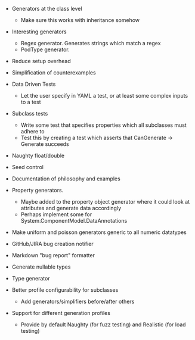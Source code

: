 - Generators at the class level
    - Make sure this works with inheritance somehow
- Interesting generators
    - Regex generator. Generates strings which match a regex
    - PodType generator.
- Reduce setup overhead
- Simplification of counterexamples
- Data Driven Tests
    - Let the user specify in YAML a test, or at least some complex inputs to a test
- Subclass tests
    - Write some test that specifies properties which all subclasses must adhere to
    - Test this by creating a test which asserts that CanGenerate -> Generate succeeds
- Naughty float/double
- Seed control
- Documentation of philosophy and examples
- Property generators.
    - Maybe added to the property object generator where it could look at attributes and generate data accordingly
    - Perhaps implement some for System.ComponentModel.DataAnnotations
- Make uniform and poisson generators generic to all numeric datatypes
- GitHub/JIRA bug creation notifier
- Markdown "bug report" formatter
- Generate nullable types
- Type generator
- Better profile configurability for subclasses
    - Add generators/simplifiers before/after others

- Support for different generation profiles
  - Provide by default Naughty (for fuzz testing) and Realistic (for load testing)